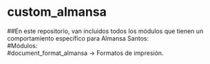 # custom_almansa  
##En este repositorio, van incluidos todos los módulos que tienen un comportamiento específico para Almansa Santos:  
#Módulos:  
#document_format_almansa -> Formatos de impresión.  
